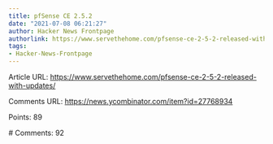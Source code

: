 ```yaml
---
title: pfSense CE 2.5.2
date: "2021-07-08 06:21:27"
author: Hacker News Frontpage
authorlink: https://www.servethehome.com/pfsense-ce-2-5-2-released-with-updates/
tags:
- Hacker-News-Frontpage
---
```


<p>Article URL: <a href="https://www.servethehome.com/pfsense-ce-2-5-2-released-with-updates/">https://www.servethehome.com/pfsense-ce-2-5-2-released-with-updates/</a></p>
<p>Comments URL: <a href="https://news.ycombinator.com/item?id=27768934">https://news.ycombinator.com/item?id=27768934</a></p>
<p>Points: 89</p>
<p># Comments: 92</p>
